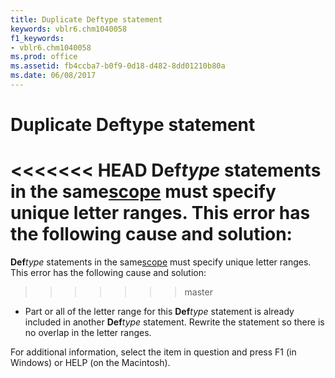 ```yaml
---
title: Duplicate Deftype statement
keywords: vblr6.chm1040058
f1_keywords:
- vblr6.chm1040058
ms.prod: office
ms.assetid: fb4ccba7-b0f9-0d18-d482-8dd01210b80a
ms.date: 06/08/2017
---
```



# Duplicate Deftype statement

<<<<<<< HEAD
 **Def**_type_ statements in the same[scope](../../Glossary/vbe-glossary.md) must specify unique letter ranges. This error has the following cause and solution:
=======
 **Def**_type_ statements in the same[scope](../../Glossary/vbe-glossary.md#scope) must specify unique letter ranges. This error has the following cause and solution:
>>>>>>> master



- Part or all of the letter range for this  **Def**_type_ statement is already included in another **Def**_type_ statement. Rewrite the statement so there is no overlap in the letter ranges.
    

For additional information, select the item in question and press F1 (in Windows) or HELP (on the Macintosh).


